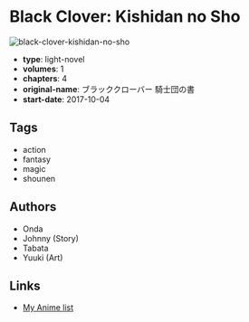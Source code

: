 # Black Clover: Kishidan no Sho

![black-clover-kishidan-no-sho](https://cdn.myanimelist.net/images/manga/3/234487.jpg)

-   **type**: light-novel
-   **volumes**: 1
-   **chapters**: 4
-   **original-name**: ブラッククローバー 騎士団の書
-   **start-date**: 2017-10-04

## Tags

-   action
-   fantasy
-   magic
-   shounen

## Authors

-   Onda
-   Johnny (Story)
-   Tabata
-   Yuuki (Art)

## Links

-   [My Anime list](https://myanimelist.net/manga/116187/Black_Clover__Kishidan_no_Sho)
